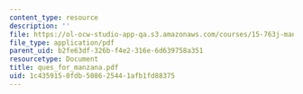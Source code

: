 ```yaml
---
content_type: resource
description: ''
file: https://ol-ocw-studio-app-qa.s3.amazonaws.com/courses/15-763j-manufacturing-system-and-supply-chain-design-spring-2005/1c4359150fdb508625441afb1fd88375_ques_for_manzana.pdf
file_type: application/pdf
parent_uid: b2fe63df-326b-f4e2-316e-6d639758a351
resourcetype: Document
title: ques_for_manzana.pdf
uid: 1c435915-0fdb-5086-2544-1afb1fd88375
---
```

